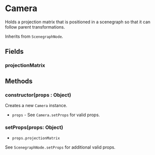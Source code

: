 # Camera

Holds a projection matrix that is positioned in a scenegraph so that it can follow parent transformations.

Inherits from `ScenegraphNode`.

## Fields

### projectionMatrix


## Methods

### constructor(props : Object)

Creates a new `Camera` instance.

* `props` - See `Camera.setProps` for valid props.


### setProps(props: Object)

* `props.projectionMatrix`

See `ScenegraphNode.setProps` for additional valid props.
